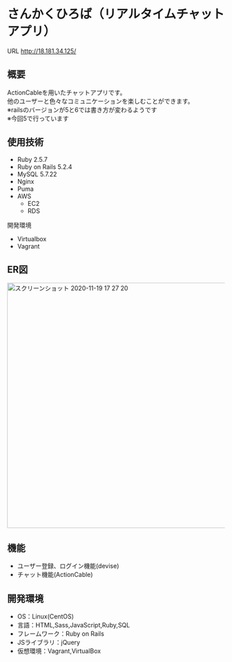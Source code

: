 # さんかくひろば（リアルタイムチャットアプリ）

URL
http://18.181.34.125/

## 概要

ActionCableを用いたチャットアプリです。  
他のユーザーと色々なコミュニケーションを楽しむことができます。  
※railsのバージョンが5と6では書き方が変わるようです  
※今回5で行っています

## 使用技術
- Ruby 2.5.7
- Ruby on Rails 5.2.4
- MySQL 5.7.22
- Nginx
- Puma
- AWS
  - EC2
  - RDS

開発環境
- Virtualbox
- Vagrant

## ER図

<img width="568" alt="スクリーンショット 2020-11-19 17 27 20" src="https://user-images.githubusercontent.com/60842603/99640653-89c35500-2a8c-11eb-968c-a1d5f3c1afee.png">

## 機能

- ユーザー登録、ログイン機能(devise)
- チャット機能(ActionCable)

## 開発環境
- OS：Linux(CentOS)
- 言語：HTML,Sass,JavaScript,Ruby,SQL
- フレームワーク：Ruby on Rails
- JSライブラリ：jQuery
- 仮想環境：Vagrant,VirtualBox
